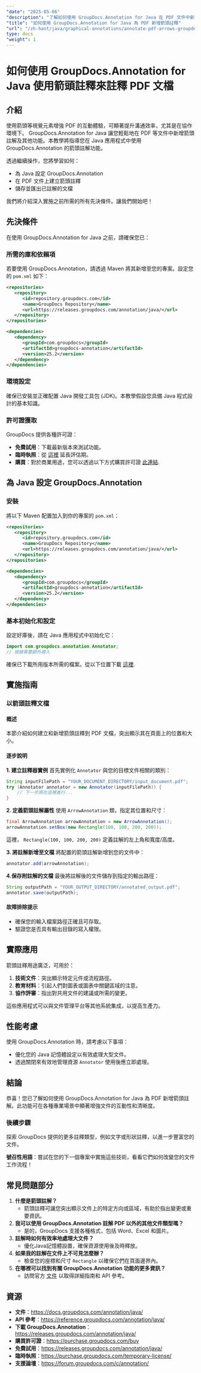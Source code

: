 ```yaml
---
"date": "2025-05-06"
"description": "了解如何使用 GroupDocs.Annotation for Java 在 PDF 文件中新增箭頭註解。透過詳細步驟增強文件協作能力並提升清晰度。"
"title": "如何使用 GroupDocs.Annotation for Java 為 PDF 新增箭頭註釋"
"url": "/zh-hant/java/graphical-annotations/annotate-pdf-arrows-groupdocs-java/"
type: docs
"weight": 1
---
```


# 如何使用 GroupDocs.Annotation for Java 使用箭頭註釋來註釋 PDF 文檔

## 介紹

使用箭頭等視覺元素增強 PDF 的互動體驗，可顯著提升溝通效率，尤其是在協作環境下。 GroupDocs.Annotation for Java 讓您輕鬆地在 PDF 等文件中新增箭頭註解及其他功能。本教學將指導您在 Java 應用程式中使用 GroupDocs.Annotation 的箭頭註解功能。

透過繼續操作，您將學習如何：
- 為 Java 設定 GroupDocs.Annotation
- 在 PDF 文件上建立箭頭註釋
- 儲存並匯出已註解的文檔

我們將介紹深入實施之前所需的所有先決條件。讓我們開始吧！

## 先決條件

在使用 GroupDocs.Annotation for Java 之前，請確保您已：

### 所需的庫和依賴項

若要使用 GroupDocs.Annotation，請透過 Maven 將其新增至您的專案。設定您的 `pom.xml` 如下：

```xml
<repositories>
   <repository>
      <id>repository.groupdocs.com</id>
      <name>GroupDocs Repository</name>
      <url>https://releases.groupdocs.com/annotation/java/</url>
   </repository>
</repositories>

<dependencies>
   <dependency>
      <groupId>com.groupdocs</groupId>
      <artifactId>groupdocs-annotation</artifactId>
      <version>25.2</version>
   </dependency>
</dependencies>
```

### 環境設定

確保已安裝並正確配置 Java 開發工具包 (JDK)。本教學假設您具備 Java 程式設計的基本知識。

### 許可證獲取

GroupDocs 提供各種許可證：
- **免費試用**：下載最新版本來測試功能。
- **臨時執照**：從 [這裡](https://purchase.groupdocs.com/temporary-license/) 延長評估期。
- **購買**：對於商業用途，您可以透過以下方式購買許可證 [此連結](https://purchase。groupdocs.com/buy).

## 為 Java 設定 GroupDocs.Annotation

### 安裝

將以下 Maven 配置加入到你的專案的 `pom.xml`：

```xml
<repositories>
   <repository>
      <id>repository.groupdocs.com</id>
      <name>GroupDocs Repository</name>
      <url>https://releases.groupdocs.com/annotation/java/</url>
   </repository>
</repositories>

<dependencies>
   <dependency>
      <groupId>com.groupdocs</groupId>
      <artifactId>groupdocs-annotation</artifactId>
      <version>25.2</version>
   </dependency>
</dependencies>
```

### 基本初始化和設定

設定好庫後，請在 Java 應用程式中初始化它：

```java
import com.groupdocs.annotation.Annotator;
// 根據需要額外導入
```

確保已下載所用版本所需的檔案。從以下位置下載 [這裡](https://releases。groupdocs.com/annotation/java/).

## 實施指南

### 以箭頭註釋文檔

#### 概述
本節介紹如何建立和新增箭頭註釋到 PDF 文檔，突出顯示其在頁面上的位置和大小。

#### 逐步說明

**1. 建立註釋器實例**
首先實例化 `Annotator` 與您的目標文件相關的類別：

```java
String inputFilePath = "YOUR_DOCUMENT_DIRECTORY/input_document.pdf";
try (Annotator annotator = new Annotator(inputFilePath)) {
    // 下一步將在這裡進行...
}
```

**2. 定義箭頭註解屬性**
使用 `ArrowAnnotation` 類，指定其位置和尺寸：

```java
final ArrowAnnotation arrowAnnotation = new ArrowAnnotation();
arrowAnnotation.setBox(new Rectangle(100, 100, 200, 200));
```
這裡， `Rectangle(100, 100, 200, 200)` 定義註解的左上角和寬度/高度。

**3. 將註解新增至文檔**
將配置的箭頭註解新增到您的文件中：

```java
annotator.add(arrowAnnotation);
```

**4.保存附註解的文檔**
最後將註解後的文件儲存到指定的輸出路徑：

```java
String outputPath = "YOUR_OUTPUT_DIRECTORY/annotated_output.pdf";
annotator.save(outputPath);
```

#### 故障排除提示
- 確保您的輸入檔案路徑正確且可存取。
- 驗證您是否具有輸出目錄的寫入權限。

## 實際應用
箭頭註釋用途廣泛，可用於：
1. **技術文件**：突出顯示特定元件或流程路徑。
2. **教育材料**：引起人們對圖表或圖表中關鍵區域的注意。
3. **協作評審**：指出對共用文件的建議或所需的變更。

這些應用程式可以與文件管理平台等其他系統集成，以提高生產力。

## 性能考慮
使用 GroupDocs.Annotation 時，請考慮以下事項：
- 優化您的 Java 記憶體設定以有效處理大型文件。
- 透過關閉來有效地管理資源 `Annotator` 使用後應立即處理。

## 結論
恭喜！您已了解如何使用 GroupDocs.Annotation for Java 為 PDF 新增箭頭註解。此功能可在各種專業場景中顯著增強文件的互動性和清晰度。

### 後續步驟
探索 GroupDocs 提供的更多註釋類型，例如文字或形狀註釋，以進一步豐富您的文件。

**號召性用語**：嘗試在您的下一個專案中實施這些技術，看看它們如何改變您的文件工作流程！

## 常見問題部分
1. **什麼是箭頭註解？**
   - 箭頭註釋可讓您突出顯示文件上的特定方向或區域，有助於指出變更或重要資訊。
2. **我可以使用 GroupDocs.Annotation 註解 PDF 以外的其他文件類型嗎？**
   - 是的，GroupDocs 支援各種格式，包括 Word、Excel 和圖片。
3. **註解時如何有效率地處理大文件？**
   - 優化Java記憶體設置，確保資源使用後及時釋放。
4. **如果我的註解在文件上不可見怎麼辦？**
   - 檢查您的座標和尺寸 `Rectangle` 以確保它們在頁面邊界內。
5. **在哪裡可以找到有關 GroupDocs.Annotation 功能的更多資訊？**
   - 訪問官方 [文件](https://docs.groupdocs.com/annotation/java/) 以取得詳細指南和 API 參考。

## 資源
- **文件**：https://docs.groupdocs.com/annotation/java/
- **API 參考**：https://reference.groupdocs.com/annotation/java/
- **下載 GroupDocs.Annotation**：https://releases.groupdocs.com/annotation/java/
- **購買許可證**：https://purchase.groupdocs.com/buy
- **免費試用**：https://releases.groupdocs.com/annotation/java/
- **臨時執照**：https://purchase.groupdocs.com/temporary-license/
- **支援論壇**：https://forum.groupdocs.com/c/annotation/